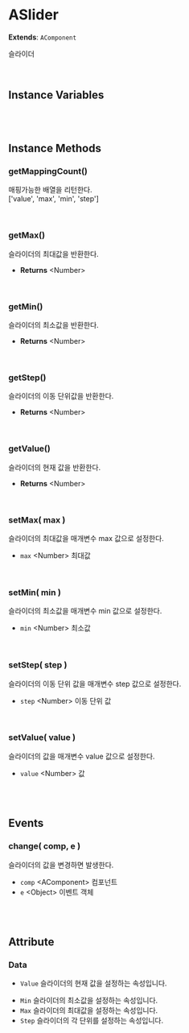 # ASlider
**Extends**: `AComponent`

슬라이더

<br/>

## Instance Variables

<br/>
<br/>

## Instance Methods

### getMappingCount()

매핑가능한 배열을 리턴한다.<br/>
['value', 'max', 'min', 'step']

<br/>

### getMax()

슬라이더의 최대값을 반환한다.

- **Returns** \<Number>

<br/>

### getMin()

슬라이더의 최소값을 반환한다.

- **Returns** \<Number>

<br/>

### getStep()

슬라이더의 이동 단위값을 반환한다.

- **Returns** \<Number>

<br/>

### getValue()

슬라이더의 현재 값을 반환한다.

- **Returns** \<Number>

<br/>

### setMax( max )

슬라이더의 최대값을 매개변수 max 값으로 설정한다.

- `max` \<Number> 최대값

<br/>

### setMin( min )

슬라이더의 최소값을 매개변수 min 값으로 설정한다.

- `min` \<Number> 최소값

<br/>

### setStep( step )

슬라이더의 이동 단위 값을 매개변수 step 값으로 설정한다.

- `step` \<Number> 이동 단위 값

<br/>

### setValue( value )

슬라이더의 값을 매개변수 value 값으로 설정한다.

- `value` \<Number> 값

<br/>
<br/>

## Events

### change( comp, e )

슬라이더의 값을 변경하면 발생한다.

- `comp` \<AComponent> 컴포넌트
- `e` \<Object> 이벤트 객체

<br/>
<br/>

## Attribute

### Data

- `Value`  슬라이더의 현재 값을 설정하는 속성입니다.
* `Min`  슬라이더의 최소값을 설정하는 속성입니다.
* `Max`  슬라이더의 최대값을 설정하는 속성입니다.
* `Step` 슬라이더의 각 단위를 설정하는 속성입니다.

<br/>